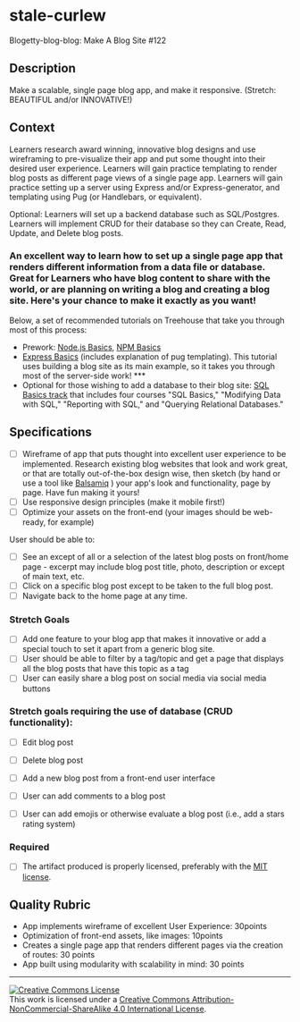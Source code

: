 # stale-curlew
Blogetty-blog-blog: Make A Blog Site #122



## Description
Make a scalable, single page blog app, and make it responsive. (Stretch: BEAUTIFUL and/or INNOVATIVE!)

## Context
Learners research award winning, innovative blog designs and use wireframing to pre-visualize their app and put some thought into their desired user experience.  Learners will gain practice templating to render blog posts as different page views of a single page app. Learners will gain practice setting up a server using Express and/or Express-generator, and templating using Pug (or Handlebars, or equivalent). 

Optional: Learners will set up a backend database such as SQL/Postgres. Learners will implement CRUD for their database so they can Create, Read, Update, and Delete blog posts.

### An excellent way to learn how to set up a single page app that renders different information from a data file or database. Great for Learners who have blog content to share with the world, or are planning on writing a blog and creating a blog site. Here's your chance to make it exactly as you want!

Below, a set of recommended tutorials on Treehouse that take you through most of this process:
* Prework: [Node.js Basics](https://teamtreehouse.com/library/nodejs-basics), [NPM Basics](https://teamtreehouse.com/library/npm-basics)
* [Express Basics](https://teamtreehouse.com/library/express-basics) (includes explanation of pug templating). This tutorial uses building a blog site as its main example, so it takes you through most of the server-side work! ***
* Optional for those wishing to add a database to their blog site: [SQL Basics track](https://teamtreehouse.com/tracks/learn-sql) that includes four courses "SQL Basics," "Modifying Data with SQL,"  "Reporting with SQL," and "Querying Relational Databases."

## Specifications
- [ ] Wireframe of app that puts thought into excellent user experience to be implemented. Research existing blog websites that look and work great, or that are totally out-of-the-box design wise, then sketch (by hand or use a tool like [Balsamiq](https://balsamiq.com/) ) your app's look and functionality, page by page. Have fun making it yours!
- [ ] Use responsive design principles (make it mobile first!)
- [ ] Optimize your assets on the front-end (your images should be web-ready, for example)

User should be able to:
- [ ] See an except of all or a selection of the latest blog posts on front/home page - excerpt may include blog post title, photo, description or except of main text, etc.
- [ ] Click on a specific blog post except to be taken to the full blog post.
- [ ] Navigate back to the home page at any time.

### Stretch Goals
- [ ] Add one feature to your blog app that makes it innovative or add a special touch to set it apart from a generic blog site.
- [ ] User should be able to filter by a tag/topic and get a page that displays all the blog posts that have this topic as a tag
- [ ] User can easily share a blog post on social media via social media buttons

### Stretch goals requiring the use of database (CRUD functionality):
- [ ] Edit blog post 
- [ ] Delete blog post 
- [ ] Add a new blog post from a front-end user interface 
- [ ] User can add comments to a blog post 
- [ ] User can add emojis or otherwise evaluate a blog post (i.e., add a stars rating system)


### Required
- [ ] The artifact produced is properly licensed, preferably with the [MIT license][mit-license].

## Quality Rubric
- App implements wireframe of excellent User Experience: 30points
- Optimization of front-end assets, like images: 10points
- Creates a single page app that renders different pages via the creation of routes: 30 points
- App built using modularity with scalability in mind: 30 points



---

<!-- LICENSE -->

<a rel="license" href="http://creativecommons.org/licenses/by-nc-sa/4.0/"><img alt="Creative Commons License" style="border-width:0" src="https://i.creativecommons.org/l/by-nc-sa/4.0/80x15.png" /></a>
<br />This work is licensed under a <a rel="license" href="http://creativecommons.org/licenses/by-nc-sa/4.0/">Creative Commons Attribution-NonCommercial-ShareAlike 4.0 International License</a>.

[mit-license]: https://opensource.org/licenses/MIT

